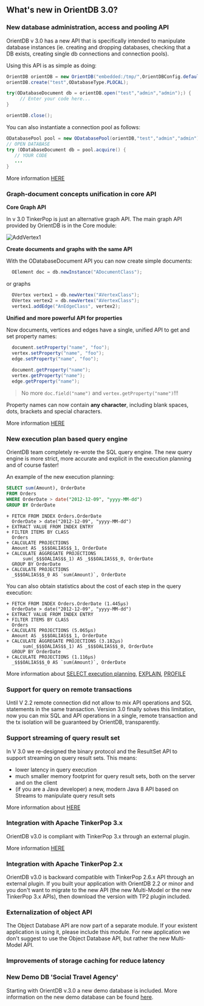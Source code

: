 
## What's new in OrientDB 3.0?

### New database administration, access and pooling API

OrientDB v 3.0 has a new API that is specifically intended to manipulate database instances (ie. creating and dropping databases, checking that a DB exists, creating single db connections and connection pools).

Using this API is as simple as doing:

```java
OrientDB orientDB = new OrientDB("embedded:/tmp/",OrientDBConfig.defaultConfig());
orientDB.create("test",ODatabaseType.PLOCAL);

try(ODatabaseDocument db = orientDB.open("test","admin","admin");) {
     // Enter your code here...
}

orientDB.close();
```

You can also instantiate a connection pool as follows:

```java
ODatabasePool pool = new ODatabasePool(orientDB,"test","admin","admin");
// OPEN DATABASE
try (ODatabaseDocument db = pool.acquire() {
   // YOUR CODE
   ...
}
```

More information [HERE](../../java/Document-API-Database.md)

### Graph-document concepts unification in core API

**Core Graph API**

In v 3.0 TinkerPop is just an alternative graph API. The main graph API provided by OrientDB is in the Core module:

![AddVertex1](../../images/ORecordHierarchy.png)

**Create documents and graphs with the same API**

With the ODatabaseDocument API you can now create simple documents:

```java
  OElement doc = db.newInstance("ADocumentClass");
```

or graphs

```java
  OVertex vertex1 = db.newVertex("AVertexClass");
  OVertex vertex2 = db.newVertex("AVertexClass");  
  vertex1.addEdge("AnEdgeClass", vertex2);
```

**Unified and more powerful API for properties**

Now documents, vertices and edges have a single, unified API to get and set property names:

```java
  document.setProperty("name", "foo");
  vertex.setProperty("name", "foo");
  edge.setProperty("name", "foo");
  
  document.getProperty("name");
  vertex.getProperty("name");
  edge.getProperty("name");
```
  
> No more `doc.field("name")`  and `vertex.getProperty("name")`!!! 

Property names can now contain **any character**, including blank spaces, dots, brackets and special characters.

More information [HERE](../../java/Java-MultiModel-API.md)

### New execution plan based query engine

OrientDB team completely re-wrote the SQL query engine. The new query engine is more strict, more accurate and explicit in the execution planning and of course faster!

An example of the new execution planning:

```sql
SELECT sum(Amount), OrderDate 
FROM Orders 
WHERE OrderDate > date("2012-12-09", "yyyy-MM-dd")
GROUP BY OrderDate
```

```
+ FETCH FROM INDEX Orders.OrderDate
  OrderDate > date("2012-12-09", "yyyy-MM-dd")
+ EXTRACT VALUE FROM INDEX ENTRY
+ FILTER ITEMS BY CLASS 
  Orders
+ CALCULATE PROJECTIONS
  Amount AS _$$$OALIAS$$_1, OrderDate
+ CALCULATE AGGREGATE PROJECTIONS
      sum(_$$$OALIAS$$_1) AS _$$$OALIAS$$_0, OrderDate
  GROUP BY OrderDate
+ CALCULATE PROJECTIONS
  _$$$OALIAS$$_0 AS `sum(Amount)`, OrderDate
```

You can also obtain statistics about the cost of each step in the query execution:

```
+ FETCH FROM INDEX Orders.OrderDate (1.445μs)
  OrderDate > date("2012-12-09", "yyyy-MM-dd")
+ EXTRACT VALUE FROM INDEX ENTRY
+ FILTER ITEMS BY CLASS 
  Orders
+ CALCULATE PROJECTIONS (5.065μs)
  Amount AS _$$$OALIAS$$_1, OrderDate
+ CALCULATE AGGREGATE PROJECTIONS (3.182μs)
      sum(_$$$OALIAS$$_1) AS _$$$OALIAS$$_0, OrderDate
  GROUP BY OrderDate
+ CALCULATE PROJECTIONS (1.116μs)
  _$$$OALIAS$$_0 AS `sum(Amount)`, OrderDate
```

More information about [SELECT execution planning](../../sql/SQL-Select-Execution.md), [EXPLAIN](../../sql/SQL-Explain.md), [PROFILE](../../sql/SQL-Profile.md)




### Support for query on remote transactions

Until V 2.2 remote connection did not allow to mix API operations and SQL statements in the same transaction.
Version 3.0 finally solves this limitation, now you can mix SQL and API operations in a single, remote transaction and the tx isolation will be guaranteed by OrientDB, transparently.

### Support streaming of query result set

In V 3.0 we re-designed the binary protocol and the ResultSet API to support streaming on query result sets. This means:

- lower latency in query execution
- much smaller memory footprint for query result sets, both on the server and on the client
- (if you are a Java developer) a new, modern Java 8 API based on Streams to manipulate query result sets

More information about [HERE](../../java/Java-Query-API.md)

### Integration with Apache TinkerPop 3.x

OrientDB v3.0 is compliant with TinkerPop 3.x through an external plugin.

More information [HERE](../../tinkerpop3/OrientDB-TinkerPop3.md)

### Integration with Apache TinkerPop 2.x

OrientDB v3.0 is backward compatible with TinkerPop 2.6.x API through an external plugin. If you built your application with OrientDB 2.2 or minor and you don't want to migrate to the new API (the new Multi-Model or the new TinkerPop 3.x APIs), then download the version with TP2 plugin included.

### Externalization of object API

The Object Database API are now part of a separate module. If your existent application is using it, please include this module. For new application we don't suggest to use the Object Database API, but rather the new Multi-Model API.

### Improvements of storage caching for reduce latency


### New Demo DB 'Social Travel Agency'

Starting with OrientDB v.3.0 a new demo database is included. More information on the new demo database can be found [here](../../gettingstarted/demodb/README.md).

